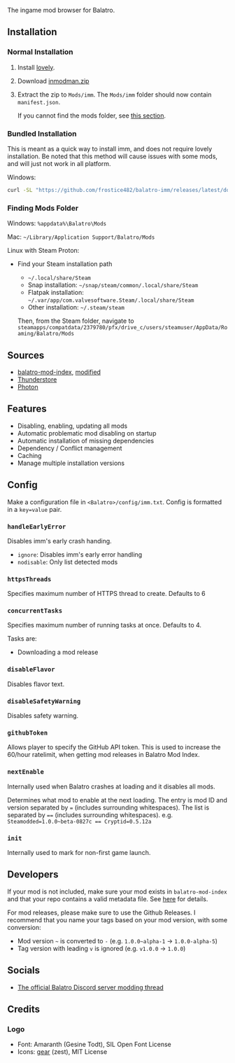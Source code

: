 The ingame mod browser for Balatro.

## Installation

### Normal Installation

1.  Install [lovely](https://github.com/ethangreen-dev/lovely-injector?tab=readme-ov-file#manual-installation).

3.  Download [inmodman.zip](https://github.com/frostice482/balatro-imm/releases/latest/download/inmodman.zip)

4.  Extract the zip to `Mods/imm`.
    The `Mods/imm` folder should now contain `manifest.json`.

    If you cannot find the mods folder, see [this section](#finding-mods-folder).

### Bundled Installation

This is meant as a quick way to install imm, and does not require lovely installation.
Be noted that this method will cause issues with some mods, and will just not work in all platform.

Windows:
```sh
curl -SL "https://github.com/frostice482/balatro-imm/releases/latest/download/bundle.lua" -o "%appdata%\Balatro\main.lua" && start "" "steam://launch/2379780"
```

### Finding Mods Folder

Windows: `%appdata%\Balatro\Mods`

Mac: `~/Library/Application Support/Balatro/Mods`

Linux with Steam Proton:

-   Find your Steam installation path

    - `~/.local/share/Steam`
    - Snap installation: `~/snap/steam/common/.local/share/Steam`
    - Flatpak installation: `~/.var/app/com.valvesoftware.Steam/.local/share/Steam`
    - Other installation: `~/.steam/steam`

    Then, from the Steam folder, navigate to `steamapps/compatdata/2379780/pfx/drive_c/users/steamuser/AppData/Roaming/Balatro/Mods`

## Sources

- [balatro-mod-index](https://github.com/skyline69/balatro-mod-index), [modified](https://github.com/frostice482/balatro-mod-index-tiny)
- [Thunderstore](https://thunderstore.io/c/balatro/)
- [Photon](https://photonmodmanager.onrender.com)

## Features

- Disabling, enabling, updating all mods
- Automatic problematic mod disabling on startup
- Automatic installation of missing dependencies
- Dependency / Conflict management
- Caching
- Manage multiple installation versions

## Config

Make a configuration file in `<Balatro>/config/imm.txt`.
Config is formatted in a `key=value` pair.

### `handleEarlyError`

Disables imm's early crash handing.
- `ignore`: Disables imm's early error handling
- `nodisable`: Only list detected mods

### `httpsThreads`

Specifies maximum number of HTTPS thread to create. Defaults to 6

### `concurrentTasks`

Specifies maximum number of running tasks at once. Defaults to 4.

Tasks are:
- Downloading a mod release

### `disableFlavor`

Disables flavor text.

### `disableSafetyWarning`

Disables safety warning.

### `githubToken`

Allows player to specify the GitHub API token.
This is used to increase the 60/hour ratelimit, when getting mod releases in Balatro Mod Index.

### `nextEnable`

Internally used when Balatro crashes at loading and it disables all mods.

Determines what mod to enable at the next loading.
The entry is mod ID and version separated by `=` (includes surrounding whitespaces).
The list is separated by `==` (includes surrounding whitespaces).
e.g. `Steamodded=1.0.0~beta-0827c == Cryptid=0.5.12a`

### `init`

Internally used to mark for non-first game launch.

## Developers

If your mod is not included, make sure your mod exists in `balatro-mod-index` and that your repo contains a valid metadata file.
See [here](https://github.com/frostice482/balatro-mod-index-tiny?tab=readme-ov-file#why-is-my-mod-not-included) for details.

For mod releases, please make sure to use the Github Releases.
I recommend that you name your tags based on your mod version, with some conversion:
- Mod version `~` is converted to `-` (e.g. `1.0.0~alpha-1` -> `1.0.0-alpha-5`)
- Tag version with leading `v` is ignored (e.g. `v1.0.0` -> `1.0.0`)

## Socials

- [The official Balatro Discord server modding thread](https://discord.com/channels/1116389027176787968/1413687995378176021)

## Credits

### Logo

- Font: Amaranth (Gesine Todt), SIL Open Font License
- Icons: [gear](https://www.svgrepo.com/svg/509956/gear) (zest), MIT License
